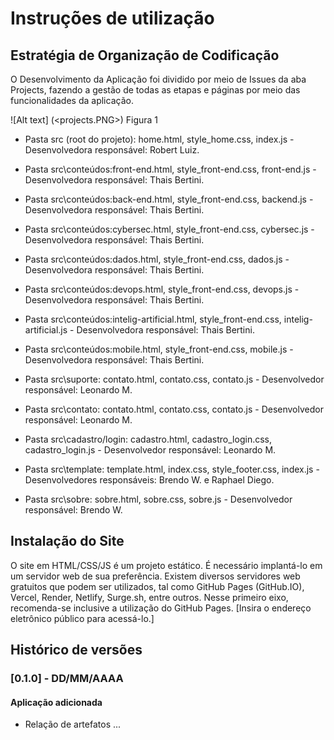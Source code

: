 # Instruções de utilização

## Estratégia de Organização de Codificação 

O Desenvolvimento da Aplicação foi dividido por meio de Issues da aba Projects, fazendo a gestão de todas as etapas e páginas por meio das funcionalidades da aplicação. 

![Alt text] (<projects.PNG>)
Figura 1

- Pasta src (root do projeto): home.html, style_home.css, index.js - Desenvolvedora responsável: Robert Luiz.

- Pasta src\conteúdos:front-end.html, style_front-end.css, front-end.js - Desenvolvedora responsável: Thais Bertini.
- Pasta src\conteúdos:back-end.html, style_front-end.css, backend.js - Desenvolvedora responsável: Thais Bertini.
- Pasta src\conteúdos:cybersec.html, style_front-end.css, cybersec.js - Desenvolvedora responsável: Thais Bertini.
- Pasta src\conteúdos:dados.html, style_front-end.css, dados.js - Desenvolvedora responsável: Thais Bertini.
- Pasta src\conteúdos:devops.html, style_front-end.css, devops.js - Desenvolvedora responsável: Thais Bertini.
- Pasta src\conteúdos:intelig-artificial.html, style_front-end.css, intelig-artificial.js - Desenvolvedora responsável: Thais Bertini.
- Pasta src\conteúdos:mobile.html, style_front-end.css, mobile.js - Desenvolvedora responsável: Thais Bertini.

- Pasta src\suporte: contato.html, contato.css, contato.js  - Desenvolvedor responsável: Leonardo M.
- Pasta src\contato: contato.html, contato.css, contato.js  - Desenvolvedor responsável: Leonardo M.
- Pasta src\cadastro/login: cadastro.html, cadastro_login.css, cadastro_login.js  - Desenvolvedor responsável: Leonardo M.

- Pasta src\template: template.html, index.css, style_footer.css, index.js  - Desenvolvedores responsáveis: Brendo W. e Raphael Diego.
- Pasta src\sobre: sobre.html, sobre.css, sobre.js  - Desenvolvedor responsável: Brendo W.

## Instalação do Site

O site em HTML/CSS/JS é um projeto estático. É necessário implantá-lo em um servidor web de sua preferência. Existem diversos servidores web gratuitos que podem ser utilizados, tal como GitHub Pages (GitHub.IO), Vercel, Render, Netlify, Surge.sh, entre outros. Nesse primeiro eixo, recomenda-se inclusive a utilização do GitHub Pages. [Insira o endereço eletrônico público para acessá-lo.] 

## Histórico de versões

### [0.1.0] - DD/MM/AAAA
#### Aplicação adicionada 
- Relação de artefatos ...
